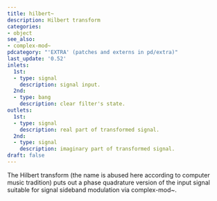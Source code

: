 ```yaml
---
title: hilbert~
description: Hilbert transform
categories:
- object
see_also:
- complex-mod~
pdcategory: "'EXTRA' (patches and externs in pd/extra)"
last_update: '0.52'
inlets:
  1st:
  - type: signal
    description: signal input.
  2nd:
  - type: bang
    description: clear filter's state.
outlets:
  1st:
  - type: signal
    description: real part of transformed signal.
  2nd:
  - type: signal
    description: imaginary part of transformed signal.
draft: false
---
```

The Hilbert transform (the name is abused here according to computer music tradition) puts out a phase quadrature version of the input signal suitable for signal sideband modulation via complex-mod~.